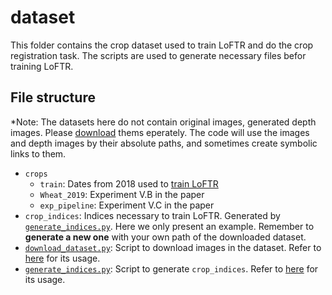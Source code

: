 # dataset
This folder contains the crop dataset used to train LoFTR and do the crop registration task.
The scripts are used to generate necessary files befor training LoFTR.

## File structure
*Note: The datasets here do not contain original images, generated depth images. Please [download](../README.md#downloads) thems eperately. The code will use the images and depth images by their absolute paths, and sometimes create symbolic links to them.


* `crops`
    * `train`: Dates from 2018 used to [train LoFTR](../LoFTR/README.md)
    * `Wheat_2019`: Experiment V.B in the paper
    * `exp_pipeline`: Experiment V.C in the paper
* `crop_indices`: Indices necessary to train LoFTR. Generated by [`generate_indices.py`](./generate_indices.py). Here we only present an example. Remember to **generate a new one** with your own path of the downloaded dataset.
* [`download_dataset.py`](./download_dataset.py): Script to download images in the dataset.  Refer to [here](../README.md#download-datasets) for its usage.
*  [`generate_indices.py`](./generate_indices.py): Script to generate `crop_indices`. Refer to [here](../LoFTR/README.md#how-to-train) for its usage.
